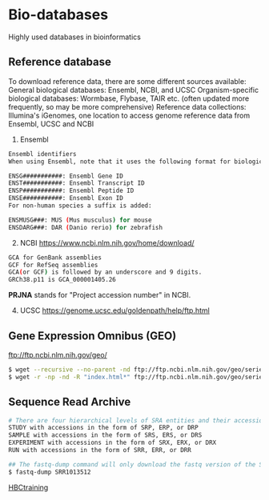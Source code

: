# Bio-databases
Highly used databases in bioinformatics

## Reference database

To download reference data, there are some different sources available:
General biological databases: Ensembl, NCBI, and UCSC
Organism-specific biological databases: Wormbase, Flybase, TAIR etc. (often updated more frequently, so may be more comprehensive)
Reference data collections: Illumina's iGenomes, one location to access genome reference data from Ensembl, UCSC and NCBI

1. Ensembl
```bash 
Ensembl identifiers
When using Ensembl, note that it uses the following format for biological identifiers:

ENSG###########: Ensembl Gene ID
ENST###########: Ensembl Transcript ID
ENSP###########: Ensembl Peptide ID
ENSE###########: Ensembl Exon ID
For non-human species a suffix is added:

ENSMUSG###: MUS (Mus musculus) for mouse
ENSDARG###: DAR (Danio rerio) for zebrafish

```
2. NCBI
https://www.ncbi.nlm.nih.gov/home/download/

```bash
GCA for GenBank assemblies
GCF for RefSeq assemblies
GCA(or GCF) is followed by an underscore and 9 digits.
GRCh38.p11 is GCA_000001405.26

```
**PRJNA** stands for "Project accession number" in NCBI.  


4. UCSC
https://genome.ucsc.edu/goldenpath/help/ftp.html

## Gene Expression Omnibus (GEO)
ftp://ftp.ncbi.nlm.nih.gov/geo/
```bash
$ wget --recursive --no-parent -nd ftp://ftp.ncbi.nlm.nih.gov/geo/series/GSE50nnn/GSE50499/suppl/
$ wget -r -np -nd -R "index.html*" ftp://ftp.ncbi.nlm.nih.gov/geo/series/GSE50nnn/GSE50499/suppl/
```

## Sequence Read Archive

```bash
# There are four hierarchical levels of SRA entities and their accessions:
STUDY with accessions in the form of SRP, ERP, or DRP
SAMPLE with accessions in the form of SRS, ERS, or DRS
EXPERIMENT with accessions in the form of SRX, ERX, or DRX
RUN with accessions in the form of SRR, ERR, or DRR

## The fastq-dump command will only download the fastq version of the SRR, given the SRR number and an internet connection
$ fastq-dump SRR1013512
```

[HBCtraining](https://github.com/hbctraining/Accessing_public_genomic_data/blob/master/lessons/downloading_from_SRA.md)
